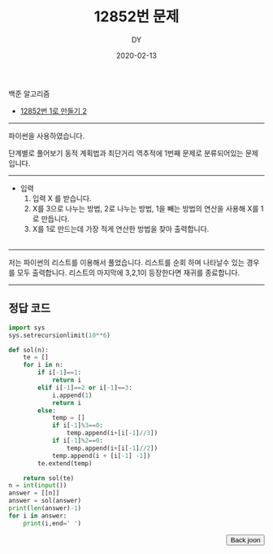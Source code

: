 ﻿---
layout: post
title:  "12852번 문제"
date:   2020-02-13
author: DY
comments: true
categories: backjoon
---

백준 알고리즘
* [12852번 1로 만들기 2](https://www.acmicpc.net/problem/12852)

---
파이썬을 사용하였습니다.

단계별로 풀어보기 동적 계획법과 최단거리 역추적에 1번째 문제로 분류되어있는 문제입니다. <br/>

---
- 입력        
  1. 입력 X 를 받습니다. <br/>
  2. X를 3으로 나누는 방법, 2로 나누는 방법, 1을 빼는 방법의 연산을 사용해 X를 1로 만듭니다. <br/>
  3. X를 1로 만드는데 가장 적게 연산한 방법을 찾아 출력합니다. <br/><br/>

---        
저는 파이썬의 리스트를 이용해서 풀었습니다. 
리스트를 순회 하며 나타날수 있는 경우를 모두 출력합니다.
리스트의 마지막에 3,2,1이 등장한다면 재귀를 종료합니다.
       
---        
## 정답 코드

```python
import sys
sys.setrecursionlimit(10**6)

def sol(n):
    te = []
    for i in n:
        if i[-1]==1:
            return i
        elif i[-1]==2 or i[-1]==3:
            i.append(1)
            return i
        else:
            temp = []
            if i[-1]%3==0:
                temp.append(i+[i[-1]//3])
            if i[-1]%2==0:
                temp.append(i+[i[-1]//2])
            temp.append(i + [i[-1] -1])
        te.extend(temp)

    return sol(te)
n = int(input())
answer = [[n]]
answer = sol(answer)
print(len(answer)-1)
for i in answer:
    print(i,end=' ')

```

<div style="float: right;">
  <button onclick="location.href='https://www.acmicpc.net/' ">Back joon</button>
</div>
